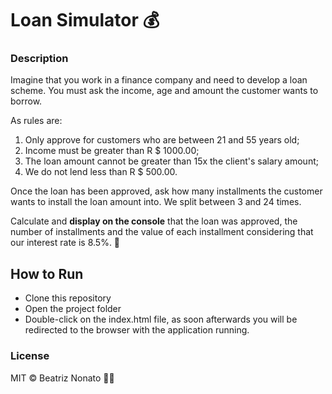# Loan Simulator :moneybag:

### Description 
Imagine that you work in a finance company and need to develop a loan scheme. You must ask the income, age and amount the customer wants to borrow.

As rules are:
1. Only approve for customers who are between 21 and 55 years old;
2. Income must be greater than R $ 1000.00;
3. The loan amount cannot be greater than 15x the client's salary amount;
4. We do not lend less than R $ 500.00.

Once the loan has been approved, ask how many installments the customer wants to install the loan amount into.
We split between 3 and 24 times.

Calculate and <b>display on the console</b> that the loan was approved, the number of installments and the value of each installment considering that our interest rate is 8.5%. :money_with_wings:

## How to Run
- Clone this repository
- Open the project folder
- Double-click on the index.html file, as soon afterwards you will be redirected to the browser with the application running.

### License

MIT © Beatriz Nonato :woman_technologist:
